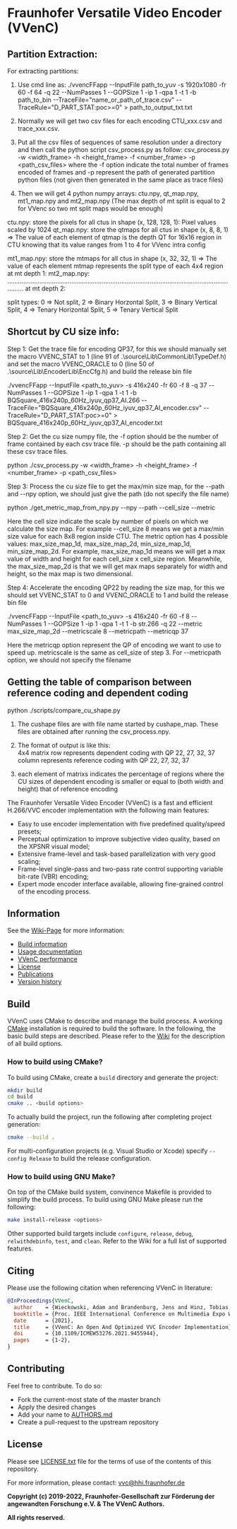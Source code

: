 # Fraunhofer Versatile Video Encoder (VVenC)




## Partition Extraction:

For extracting partitions:  

1. Use cmd line as: ./vvencFFapp --InputFile path_to_yuv -s 1920x1080  -fr 60 -f 64 -q 22 --NumPasses 1 --GOPSize 1 -ip 1 -qpa 1 -t 1 -b path_to_bin  --TraceFile="name_or_path_of_trace.csv"  --TraceRule="D_PART_STAT:poc>=0"  > path_to_output_txt.txt

2. Normally we will get two csv files for each encoding CTU_xxx.csv and trace_xxx.csv.

3. Put all the csv files of sequences of same resolution under a directory and then call the python script csv_process.py as follow: csv_process.py -w <width_frame> -h <height_frame> -f <number_frame> -p <path_csv_files>
   where the -f option indicate the total number of frames encoded of frames and -p represent the path of generated partition python files (not given then generated in the same place as trace files)

4. Then we will get 4 python numpy arrays: ctu.npy, qt_map.npy, mt1_map.npy and mt2_map.npy (The max depth of mt split is equal to 2 for VVenc so two mt split maps would be enough)

ctu.npy: 	store the pixels for all ctus in shape (x, 128, 128, 1): Pixel values scaled by 1024
qt_map.npy:	store the qtmaps for all ctus in shape (x, 8, 8, 1) => The value of each element of qtmap is the depth QT for 16x16 region in CTU knowing that its value ranges from 1 to 4 for VVenc intra config

mt1_map.npy:	store the mtmaps for all ctus in shape (x, 32, 32, 1) => The value of each element mtmap represents the split type of each 4x4 region at mt depth 1: 
mt2_map.npy: 	..................................................................................................................................... at mt depth 2:

              
split types: 0 => Not split, 2 => Binary Horzontal Split, 3 => Binary Vertical Split, 4 => Tenary Horizontal Split, 5 => Tenary Vertical Split








## Shortcut by CU size info:
 
Step 1: Get the trace file for encoding QP37, for this we should manually set the macro VVENC_STAT to 1 (line 91 of .\source\Lib\CommonLib\TypeDef.h) and set the macro VVENC_ORACLE to 0 (line 50 of .\source\Lib\EncoderLib\EncCfg.h) and build the release bin file

   ./vvencFFapp  --InputFile  <path_to_yuv>  -s 416x240  -fr 60 -f 8 -q 37 --NumPasses 1 --GOPSize 1 -ip 1 -qpa 1 -t 1 -b BQSquare_416x240p_60Hz_iyuv_qp37_AI.266  --TraceFile="BQSquare_416x240p_60Hz_iyuv_qp37_AI_encoder.csv"  --TraceRule="D_PART_STAT:poc>=0"   > BQSquare_416x240p_60Hz_iyuv_qp37_AI_encoder.txt

Step 2: Get the cu size numpy file,  the -f option should be the number of frame contained by each csv trace file. -p should be the path containing all these csv trace files. 
 
python   ./csv_process.py -w <width_frame> -h <height_frame> -f <number_frame> -p <path_csv_files>

Step 3: Process the cu size file to get the max/min size map, for the --path and --npy option, we should just give the path (do not specify the file name)

python ./get_metric_map_from_npy.py --npy <path to the cu size numpy file>    --path  <path for the generated size map> --cell_size  <the scale of generated size map>  --metric <what kind of map we want to have>

Here the cell size indicate the scale by number of pixels on which we calculate the size map. For example  --cell_size  8 means we get a max/min size value for each 8x8 region inside CTU.  The metric option has 4 possible values: max_size_map_1d, max_size_map_2d, min_size_map_1d, min_size_map_2d. For example, max_size_map_1d means we will get a max value of width and height for each cell_size x cell_size region. Meanwhile, the max_size_map_2d is that we will get max maps separately for width and height, so the max map is two dimensional.

Step 4: Accelerate the encoding QP22 by reading the size map, for this we should set VVENC_STAT to 0 and VVENC_ORACLE to 1 and build the release bin file

   ./vvencFFapp    --InputFile  <path_to_yuv>  -s 416x240 -fr 60 -f 8 --NumPasses 1 --GOPSize 1 -ip 1 -qpa 1 -t 1 -b str.266  -q 22 --metric  max_size_map_2d  --metricscale 8 --metricpath  <path for the size map to load>  --metricqp 37 
 
Here the metricqp option represent the QP of encoding we want to use to speed up. metricscale is the same as cell_size of step 3. For --metricpath option, we should not specify the filename





## Getting the table of comparison between reference coding and dependent coding


python ./scripts/compare_cu_shape.py    <path to the cu shape files>

1. The cushape files are with file name started by cushape_map. These files are obtained after running the csv_process.npy.

2. The format of output is like this:  
	4x4 matrix 
	row represents dependent coding with QP 22, 27, 32, 37
	column represents reference coding with QP 22, 27, 32, 37  
 
3. each element of matrixs indicates the percentage of regions where the CU sizes of dependent encoding is smaller or equal to (both width and height) that of reference encoding   






The Fraunhofer Versatile Video Encoder (VVenC) is a fast and efficient H.266/VVC encoder implementation with the following main features:
- Easy to use encoder implementation with five predefined quality/speed presets;
- Perceptual optimization to improve subjective video quality, based on the XPSNR visual model;
- Extensive frame-level and task-based parallelization with very good scaling;
- Frame-level single-pass and two-pass rate control supporting variable bit-rate (VBR) encoding;
- Expert mode encoder interface available, allowing fine-grained control of the encoding process.

## Information

See the [Wiki-Page](https://github.com/fraunhoferhhi/vvenc/wiki) for more information:

* [Build information](https://github.com/fraunhoferhhi/vvenc/wiki/Build)
* [Usage documentation](https://github.com/fraunhoferhhi/vvenc/wiki/Usage)
* [VVenC performance](https://github.com/fraunhoferhhi/vvenc/wiki/Encoder-Performance)
* [License](https://github.com/fraunhoferhhi/vvenc/wiki/License)
* [Publications](https://github.com/fraunhoferhhi/vvenc/wiki/Publications)
* [Version history](https://github.com/fraunhoferhhi/vvenc/wiki/Changelog)

## Build

VVenC uses CMake to describe and manage the build process. A working [CMake](https://cmake.org/) installation is required to build the software. In the following, the basic build steps are described. Please refer to the [Wiki](https://github.com/fraunhoferhhi/vvenc/wiki/Build) for the description of all build options.

### How to build using CMake?

To build using CMake, create a `build` directory and generate the project:

```sh
mkdir build
cd build
cmake .. <build options>
```

To actually build the project, run the following after completing project generation:

```sh
cmake --build .
```

For multi-configuration projects (e.g. Visual Studio or Xcode) specify `--config Release` to build the release configuration.

### How to build using GNU Make?

On top of the CMake build system, convinence Makefile is provided to simplify the build process. To build using GNU Make please run the following:

```sh
make install-release <options>
```

Other supported build targets include `configure`, `release`, `debug`, `relwithdebinfo`, `test`,  and `clean`. Refer to the Wiki for a full list of supported features.

## Citing

Please use the following citation when referencing VVenC in literature:

```bibtex
@InProceedings{VVenC,
  author    = {Wieckowski, Adam and Brandenburg, Jens and Hinz, Tobias and Bartnik, Christian and George, Valeri and Hege, Gabriel and Helmrich, Christian and Henkel, Anastasia and Lehmann, Christian and Stoffers, Christian and Zupancic, Ivan and Bross, Benjamin and Marpe, Detlev},
  booktitle = {Proc. IEEE International Conference on Multimedia Expo Workshops (ICMEW)},
  date      = {2021},
  title     = {VVenC: An Open And Optimized VVC Encoder Implementation},
  doi       = {10.1109/ICMEW53276.2021.9455944},
  pages     = {1-2},
}
```

## Contributing

Feel free to contribute. To do so:

* Fork the current-most state of the master branch
* Apply the desired changes
* Add your name to [AUTHORS.md](./AUTHORS.md)
* Create a pull-request to the upstream repository

## License

Please see [LICENSE.txt](./LICENSE.txt) file for the terms of use of the contents of this repository.

For more information, please contact: vvc@hhi.fraunhofer.de

**Copyright (c) 2019-2022, Fraunhofer-Gesellschaft zur Förderung der angewandten Forschung e.V. & The VVenC Authors.**

**All rights reserved.**
